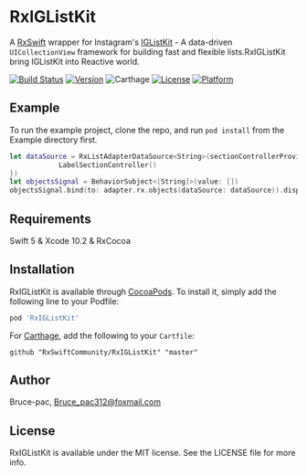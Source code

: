 # RxIGListKit

A [RxSwift](https://github.com/ReactiveX/RxSwift) wrapper for Instagram's [IGListKit](https://github.com/Instagram/IGListKit) - A data-driven `UICollectionView` framework for building fast and flexible lists.RxIGListKit bring IGListKit into Reactive world.

[![Build Status](https://travis-ci.org/RxSwiftCommunity/RxIGListKit.svg?branch=master)](https://travis-ci.org/RxSwiftCommunity/RxIGListKit)
[![Version](https://img.shields.io/cocoapods/v/RxIGListKit.svg?style=flat)](https://cocoapods.org/pods/RxIGListKit)
![Carthage](https://camo.githubusercontent.com/3dc8a44a2c3f7ccd5418008d1295aae48466c141/68747470733a2f2f696d672e736869656c64732e696f2f62616467652f43617274686167652d636f6d70617469626c652d3442433531442e7376673f7374796c653d666c6174)
[![License](https://img.shields.io/cocoapods/l/RxIGListKit.svg?style=flat)](https://cocoapods.org/pods/RxIGListKit)
[![Platform](https://img.shields.io/cocoapods/p/RxIGListKit.svg?style=flat)](https://cocoapods.org/pods/RxIGListKit)

## Example

To run the example project, clone the repo, and run `pod install` from the Example directory first.

```swift
let dataSource = RxListAdapterDataSource<String>(sectionControllerProvider: { _,_ in
            LabelSectionController()
})
let objectsSignal = BehaviorSubject<[String]>(value: [])
objectsSignal.bind(to: adapter.rx.objects(dataSource: dataSource)).disposed(by: bag)
```

## Requirements

Swift 5 & Xcode 10.2 & RxCocoa

## Installation

RxIGListKit is available through [CocoaPods](https://cocoapods.org). To install
it, simply add the following line to your Podfile:

```ruby
pod 'RxIGListKit'
```

For [Carthage](https://github.com/Carthage/Carthage), add the following to your `Cartfile`:

```
github "RxSwiftCommunity/RxIGListKit" "master"
```

## Author

Bruce-pac, Bruce_pac312@foxmail.com

## License

RxIGListKit is available under the MIT license. See the LICENSE file for more info.
